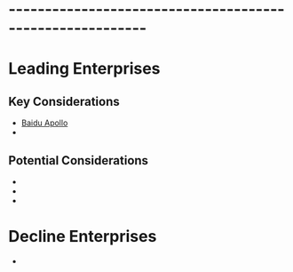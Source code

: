 # ---------------------------------------------------------
# Leading Enterprises
## Key Considerations
* [Baidu Apollo](https://www.apollo.auto/aboutus)<br>
* []()<br>
## Potential Considerations
* []()<br>
* []()<br>
* []()<br>
# Decline Enterprises
* []()<br>

